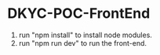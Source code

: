 # DKYC-POC-FrontEnd
1. run "npm install" to install node modules.
2. run "npm run dev" to run the front-end.
